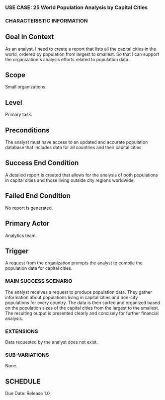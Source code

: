 ### USE CASE: 25 World Population Analysis by Capital Cities

### CHARACTERISTIC INFORMATION
## Goal in Context
As an analyst, I need to create a report that lists all the capital cities in the world, ordered by population from largest to smallest. 
So that I can support the organization's analysis efforts related to population data.

## Scope
Small organizations.

## Level
Primary task.

## Preconditions
The analyst must have access to an updated and accurate population database that includes data for all countries and their capital cities

## Success End Condition
A detailed report is created that allows for the analysis of both populations in capital cities and those living outside city regions worldwide.

## Failed End Condition
No report is generated.

## Primary Actor
Analytics team.

## Trigger
A request from the organization prompts the analyst to compile the population data for capital cities.

### MAIN SUCCESS SCENARIO
The analyst receives a request to produce population data.
They gather information about populations living in capital cities and non-city populations for every country.
The data is then sorted and organized based on the population sizes of the capital cities from the largest to the smallest.
The resulting output is presented clearly and concisely for further financial analysis.

### EXTENSIONS
Data requested by the analyst does not exist.

### SUB-VARIATIONS
None.

## SCHEDULE
Due Date: Release 1.0

